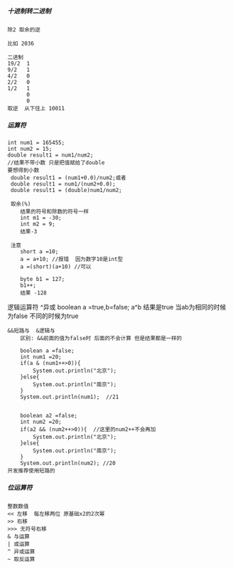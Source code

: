 ##### 十进制转二进制 
    除2 取余的逆

    比如 2036

    二进制
    19/2  1
    9/2   1
    4/2   0
    2/2   0
    1/2   1
          0
          0
    取逆  从下往上 10011  

##### 运算符
    int num1 = 165455;
    int num2 = 15;
    double result1 = num1/num2;
    //结果不带小数 只是把值赋给了double
    要想得到小数
     double result1 = (num1+0.0)/num2;或者
     double result1 = num1/(num2+0.0);
     double result1 = (double)num1/num2;

     取余(%)
        结果的符号和除数的符号一样
        int m1 = -30;
        int m2 = 9;
        结果-3

     注意
        short a =10;
        a = a+10; //报错  因为数字10是int型
        a =(short)(a+10) //可以

        byte b1 = 127;
        b1++;
        结果 -128

逻辑运算符
     ^异或
        boolean a =true,b=false;
        a^b  结果是true
        当ab为相同的时候为false 不同的时候为true 

    &&短路与  &逻辑与 
        区别: &&前面的值为false时 后面的不会计算 但是结果都是一样的

        boolean a =false;
        int num1 =20;
        if(a & (num1++>0)){
            System.out.println("北京");
        }else{
            System.out.println("南京");
        }
        System.out.println(num1);  //21


        boolean a2 =false;
        int num2 =20;
        if(a2 && (num2++>0)){  //这里的num2++不会再加
            System.out.println("北京");
        }else{
            System.out.println("南京");
        }
        System.out.println(num2); //20
    开发推荐使用短路的

##### 位运算符
    整数数值 
    << 左移  每左移两位 原基础x2的2次幂           
    >> 右移
    >>> 无符号右移
    & 与运算
    | 或运算
    ^ 异或运算
    ~ 取反运算

